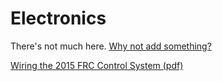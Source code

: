 # Electronics

There's not much here. [Why not add something?](https://github.com/SkylineSpartabots/skylinespartabotsgithub.io/edit/master/Electronics.md)

[Wiring the 2015 FRC Control System (pdf)](https://docs.google.com/viewer?a=v&pid=sites&srcid=ZGVmYXVsdGRvbWFpbnxzcGFydGFib3Rzd2lraXxneDo1YjNlNTI5M2JhZTZiN2Fk)
